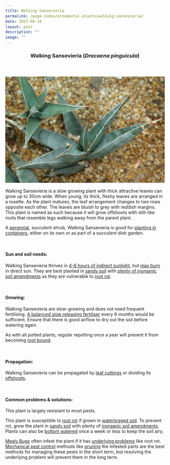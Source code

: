 ```yaml
---
title: Walking Sansevieria
permalink: /page-index/ornamental-plants/walking-sansevieria/
date: 2023-08-18
layout: post
description: ""
image: ""
---
```

<header> 
	<h3>Walking Sansevieria (<em>Dracaena pinguicula</em>)</h3> 
</header>

<section>
	<img title="Walking sanseveria plant with offshoots. Photo by Flora and Fauna Web." src="/images/Plants/walkingsanseveria_ffw_2.jpg">
	<p>Walking Sansevieria is a slow growing plant with thick attractive leaves can grow up to 30cm wide. When young, its thick, fleshy leaves are arranged in a rosette. As the plant matures, the leaf arrangement changes to two rows opposite each other. The leaves are bluish to grey with reddish margins. This plant is named as such because it will grow offshoots with stilt-like roots that resemble legs walking away from the parent plant.</p>
	<p>A <a href="/learn-more-about-gardening/glossary/#p">perennial</a>, succulent shrub, Walking Sansevieria is good for <a href="/page-index/horticulture-techniques/planting-in-containers/">planting in containers</a>, either on its own or as part of a succulent dish garden.</p>
	 <br> 
</section> 
 
<section> 
  <h4>Sun and soil needs:</h4> 
  <p>Walking Sansevieria thrives in <a href="/page-index/horticulture-techniques/gauging-light/">4-6 hours of indirect sunlight</a>, but <a href="/page-index/plant-problems/sunburn/">may burn</a> in direct sun. They are best planted in <a href="/page-index/horticulture-techniques/soil/">sandy soil</a> with <a href="/page-index/horticulture-techniques/soil-amendments/">plenty of inorganic soil amendments</a> as they are vulnerable to <a href="/page-index/plant-problems/root-rot/">root rot</a>.</p> 
	<br>
</section>

<section> 
  <h4>Growing:</h4> 
	<p>Walking Sansevieria are slow-growing and does not need frequent fertilising. <a href="/page-index/horticulture-techniques/fertilising/">A balanced slow releasing fertiliser</a> every 6 months would be sufficient. Ensure that there is good airflow to dry out the soil before watering again.</p> 
	<p>As with all potted plants, regular repotting once a year will prevent it from becoming <a href="/page-index/plant-problems/root-bound/">root bound</a>.</p> 
	<br> 
</section> 

<section> 
  <h4>Propagation:</h4> 
	<p>Walking Sansevieria can be propagated by <a href="/page-index/horticulture-techniques/propagating-by-cuttings/">leaf cuttings</a> or dividing its <a href="/page-index/horticulture-techniques/propagating-by-division/">offshoots</a>.</p> 
	<br> 
</section> 
 
<section> 
  <h4>Common problems &amp; solutions:</h4> 
	<p>This plant is largely resistant to most pests.</p>
	<p>This plant is susceptible to <a href="/page-index/plant-problems/root-rot/">root rot</a> if grown in <a href="/page-index/plant-problems/waterlogging/">waterlogged soil</a>. To prevent rot, grow the plant in <a href="/page-index/horticulture-techniques/soil/">sandy soil</a> with plenty of <a href="/page-index/horticulture-techniques/soil-amendments/">inorganic soil amendments</a>. Plants can also be <a href="/page-index/horticulture-techniques/bottom-watering/">bottom watered</a> once a week or less to keep the soil airy.</p>
	<p><a href="/page-index/pests/mealy-bugs/">Mealy Bugs</a> often infest the plant if it has <a href="/learn-more-about-gardening/plant-problems/">underlying problems</a> like root rot. <a href="/horticulture-techniques/pest-control/">Mechanical pest control</a> methods like <a href="/page-index/horticulture-techniques/pruning/">pruning</a> the infested parts are the best methods for managing these pests in the short term, but resolving the underlying problem will prevent them in the long term.</p>
	<br> 
</section>